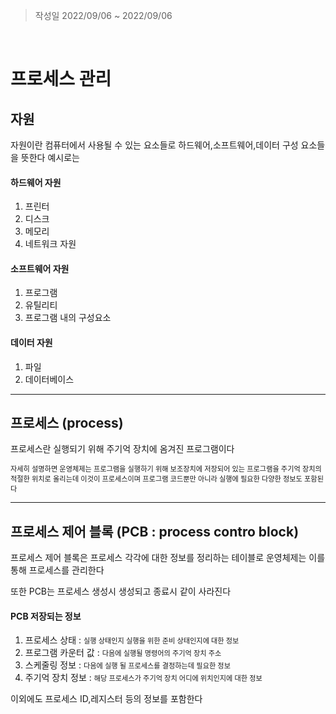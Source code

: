 > 작성일 2022/09/06 ~ 2022/09/06

<br>

# 프로세스 관리

## 자원

자원이란 컴퓨터에서 사용될 수 있는 요소들로 하드웨어,소프트웨어,데이터 구성 요소들을 뜻한다 예시로는

#### 하드웨어 자원
1. 프린터
2. 디스크 
3. 메모리
4. 네트워크 자원

#### 소프트웨어 자원
1. 프로그램
2. 유틸리티
3. 프로그램 내의 구성요소

#### 데이터 자원
1. 파일
2. 데이터베이스
------
## 프로세스 (process)

프로세스란 실행되기 위해 주기억 장치에 옴겨진 프로그램이다 

<span style="font-size:80%">   자세히 설명하면 운영체제는 프로그램을 실행하기 위해 보조장치에 저장되어 있는 프로그램을 주기억 장치의 적절한 위치로 올리는데 이것이 프로세스이며 프로그램 코드뿐만 아니라 실행에 필요한 다양한 정보도 포함된다 </span>

------

## 프로세스 제어 블록 (PCB : process contro block)

프로세스 제어 블록은 프로세스 각각에 대한 정보를 정리하는 테이블로 운영체제는 이를 통해 프로세스를 관리한다 

또한 PCB는 프로세스 생성시 생성되고 종료시 같이 사라진다

#### PCB 저장되는 정보
1. 프로세스 상태 : <span style="font-size:80%"> 실행 상태인지 실행을 위한 준비 상태인지에 대한 정보 </span> 
2. 프로그램 카운터 값 : <span style="font-size:80%"> 다음에 실행될 명령어의 주기억 장치 주소 </span> 
3. 스케줄링 정보 : <span style="font-size:80%"> 다음에 실행 될 프로세스를 결정하는데 필요한 정보</span> 
4. 주기억 장치 정보 : <span style="font-size:80%">해당 프로세스가 주기억 장치 어디에 위치인지에 대한 정보</span> 

이외에도 프로세스 ID,레지스터 등의 정보를 포함한다


